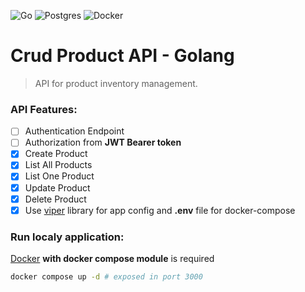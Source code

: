 ![Go](https://img.shields.io/badge/go-%2300ADD8.svg?style=for-the-badge&logo=go&logoColor=white)
![Postgres](https://img.shields.io/badge/postgres-%23316192.svg?style=for-the-badge&logo=postgresql&logoColor=white)
![Docker](https://img.shields.io/badge/docker-%230db7ed.svg?style=for-the-badge&logo=docker&logoColor=white)

# Crud Product API - Golang

>API for product inventory management.

### API Features:
- [ ] Authentication Endpoint
- [ ] Authorization from **JWT Bearer token**
- [x] Create Product
- [x] List All Products
- [x] List One Product
- [x] Update Product
- [x] Delete Product
- [x] Use [viper](https://github.com/spf13/viper) library for app config and **.env** file for docker-compose

### Run localy application:
[Docker](https://www.docker.com/) **with docker compose module** is required

```bash
docker compose up -d # exposed in port 3000
```
